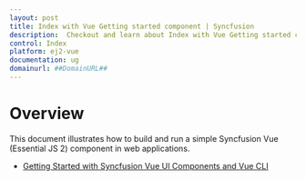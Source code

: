 ```yaml
---
layout: post
title: Index with Vue Getting started component | Syncfusion
description:  Checkout and learn about Index with Vue Getting started component of Syncfusion Essential JS 2 and more details.
control: Index 
platform: ej2-vue
documentation: ug
domainurl: ##DomainURL##
---
```


# Overview

This document illustrates how to build and run a simple Syncfusion Vue (Essential JS 2) component in web applications.

* [Getting Started with Syncfusion Vue UI Components and Vue CLI](./vue-cli3)